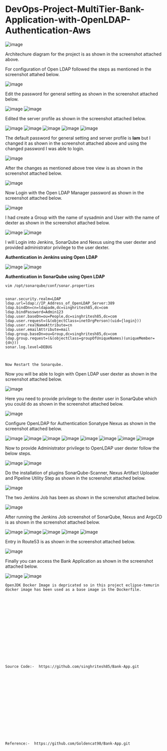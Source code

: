 # DevOps-Project-MultiTier-Bank-Application-with-OpenLDAP-Authentication-Aws

![image](https://github.com/user-attachments/assets/9260f50a-8bef-4c27-966b-d7b924e74229)

Architechure diagram for the project is as shown in the screenshot attached above.

For configuration of Open LDAP followed the steps as mentioned in the screenshot attahed below.

![image](https://github.com/user-attachments/assets/9f4cdfac-4f35-466e-8bed-2dce5a17cf2c)

Edit the password for general setting as shown in the screenshot attached below.

![image](https://github.com/user-attachments/assets/bd7e3029-88a0-43a1-8847-c813d876e95d)
![image](https://github.com/user-attachments/assets/7f7c663b-60cb-4ecc-948a-bee85434a591)

Edited the server profile as shown in the screenshot attached below.

![image](https://github.com/user-attachments/assets/30103dfc-fb2b-4910-b868-d38e11a9c72e)
![image](https://github.com/user-attachments/assets/7e2a37b0-5448-4adf-b82d-b7756acb7418)
![image](https://github.com/user-attachments/assets/b4fb6cfa-1034-47ab-86d8-9ad36eb8eefd)
![image](https://github.com/user-attachments/assets/83aa6047-e7e7-4aad-97e5-9ef6c6524294)
![image](https://github.com/user-attachments/assets/e657b626-485d-4188-9a16-cf87dc697023)

The default password for general setting and server profile is **lam** but I changed it as shown in the screenshot attached above and using the changed password I was able to login.

![image](https://github.com/user-attachments/assets/3242ca94-1464-4c94-8b3b-080441af4815)

After the changes as mentioned above tree view is as shown in the screenshot attached below.

![image](https://github.com/user-attachments/assets/545dd316-322a-4a60-a89a-ce64be457a12)

Now Login with the Open LDAP Manager password as shown in the screenshot attached below.

![image](https://github.com/user-attachments/assets/abb4d59b-bde7-42d1-9bbc-7519fa09686d)

I had create a Group with the name of sysadmin and User with the name of dexter as shown in the screenshot attached below.

![image](https://github.com/user-attachments/assets/8016e788-4a09-45f2-943e-187611626b1d)
![image](https://github.com/user-attachments/assets/b6df4214-0a3a-4e6b-98e2-5ddaa3c796c4)

I will Login into Jenkins, SonarQube and Nexus using the user dexter and provided administrator privilege to the user dexter.

**Authentication in Jenkins using Open LDAP**

![image](https://github.com/user-attachments/assets/f41c3ed7-1499-4582-852a-213a0958e34b)
![image](https://github.com/user-attachments/assets/9c5c1873-9000-4042-b47f-4add34943d32)

**Authentication in SonarQube using Open LDAP**
```
vim /opt/sonarqube/conf/sonar.properties             


sonar.security.realm=LDAP
ldap.url=ldap://IP_Address_of_OpenLDAP_Server:389                                           
ldap.bindDn=cn=ldapadm,dc=singhritesh85,dc=com
ldap.bindPassword=Admin123
ldap.user.baseDn=ou=People,dc=singhritesh85,dc=com
ldap.user.request=(&(objectClass=inetOrgPerson)(uid={login}))
ldap.user.realNameAttribute=cn
ldap.user.emailAttribute=mail
ldap.group.baseDn=ou=Group,dc=singhritesh85,dc=com
ldap.group.request=(&(objectClass=groupOfUniqueNames)(uniqueMember={dn}))
sonar.log.level=DEBUG



Now Restart the Sonarqube.
```
Now you will be able to login with Open LDAP user dexter as shown in the screenshot attached below.

![image](https://github.com/user-attachments/assets/34576962-84e1-4df2-95f1-05453abf6a10)

Here you need to provide privilege to the dexter user in SonarQube which you could do as shown in the screenshot attached below.

![image](https://github.com/user-attachments/assets/144880f9-3101-4c52-8cff-e3f973388f33)

Configure OpenLDAP for Authentication Sonatype Nexus as shown in the screenshot attached below.

![image](https://github.com/user-attachments/assets/e3ae82b1-4f70-49c3-b9bf-6de998931861)
![image](https://github.com/user-attachments/assets/973f2041-2b36-4149-a8cc-c3f83ff1747e)
![image](https://github.com/user-attachments/assets/1bc25af7-a5c9-47ba-8eb2-b0f6905b8249)
![image](https://github.com/user-attachments/assets/9d8e912f-887f-4726-a509-50f969464474)
![image](https://github.com/user-attachments/assets/3cc37fd7-0f87-461d-93d0-f16668e4823b)
![image](https://github.com/user-attachments/assets/99015568-3ea0-4536-a53c-6fd697344aa2)
![image](https://github.com/user-attachments/assets/05369024-9568-4d28-b0b1-da2755f1d7f5)
![image](https://github.com/user-attachments/assets/a6862157-6f6f-4577-b6db-8c16e8b1ab10)

Now to provide Administrator privilege to OpenLDAP user dexter follow the below steps.

![image](https://github.com/user-attachments/assets/22307996-3e97-4a2f-8b19-ee19b05f9cad)
![image](https://github.com/user-attachments/assets/bac67c91-7cb2-4616-b5ac-756dc863acc8)

Do the installation of plugins SonarQube-Scanner, Nexus Artifact Uploader and Pipeline Utility Step as shown in the screenshot attached below.

![image](https://github.com/user-attachments/assets/9ed5824b-3189-46f2-8ca3-d404cc3111d3)

The two Jenkins Job has been as shown in the screenshot attached below.

![image](https://github.com/user-attachments/assets/87deb1e0-c383-44ef-8465-6ccba516db0e)

After running the Jenkins Job screenshot of SonarQube, Nexus and ArgoCD is as shown in the screenshot attached below.

![image](https://github.com/user-attachments/assets/ba35ca31-026b-4a77-9f9b-13709132db72)
![image](https://github.com/user-attachments/assets/e110e3a8-5afd-410d-8961-36b696ce22bf)
![image](https://github.com/user-attachments/assets/bc4565ab-52dc-4b72-a1e3-a0a76cfcb3fa)
![image](https://github.com/user-attachments/assets/10caca58-ee3f-4cde-bd35-6683ea0a5c9a)
![image](https://github.com/user-attachments/assets/9a3748ee-fc4c-40fb-83dc-2266eb936dff)

Entry in Route53 is as shown in the screenshot attached below.

![image](https://github.com/user-attachments/assets/f3fdc480-4ee2-4e8a-a4b3-c6faff58eb6a)

Finally you can access the Bank Application as shown in the screenshot attached below.

![image](https://github.com/user-attachments/assets/73f2f526-bb5e-43e8-8b8e-1d7414cc806c)
![image](https://github.com/user-attachments/assets/e84c3cb9-886c-48f1-80f1-7cdb99c6ab38)


```
OpenJDK Docker Image is depricated so in this project eclipse-temurin docker image has been used as a base image in the Dockerfile. 
```

<br><br/>
<br><br/>
<br><br/>
<br><br/>
<br><br/>
<br><br/>
```
Source Code:-  https://github.com/singhritesh85/Bank-App.git
```
<br><br/>
<br><br/>
<br><br/>
<br><br/>
<br><br/>
<br><br/>
```
Reference:-  https://github.com/Goldencat98/Bank-App.git
